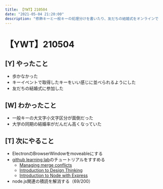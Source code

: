 ```yaml
---
title: 【YWT】210504
date: "2021-05-04 21:20:00"
description: "修飾キーと一般キーの処理分けを書いたり、友だちの結婚式をオンラインで参加したりした"
---
```


# 【YWT】210504

## [Y] やったこと

- 歩かなかった
- キーイベントで取得したキーをいい感じに並べられるようにした
- 友だちの結婚式に参加した

## [W] わかったこと

- 一般キーの大文字小文字区分が面倒だった
- 大学の同期の結婚率がだんだん高くなっていた

## [T] 次にやること

- ElectronのBrowserWindowをmoveableにする
- [github learning lab](https://lab.github.com/githubtraining)のチュートリアルをすすめる
  - [Managing merge conflicts](https://lab.github.com/githubtraining/managing-merge-conflicts)
  - [Introduction to Design Thinking](https://lab.github.com/githubtraining/introduction-to-design-thinking)
  - [Introduction to Node with Express](https://lab.github.com/everydeveloper/introduction-to-node-with-express)
- node.js関連の積読を解消する（69/200）
